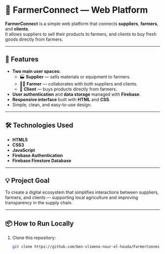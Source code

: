 # 🌾 FarmerConnect — Web Platform

**FarmerConnect** is a simple web platform that connects **suppliers**, **farmers**, and **clients**.  
It allows suppliers to sell their products to farmers, and clients to buy fresh goods directly from farmers.

---

## 🚀 Features

- **Two main user spaces:**
  - 🏭 **Supplier** — sells materials or equipment to farmers.  
  - 🧑‍🌾 **Farmer** — collaborates with both suppliers and clients.  
  - 🛒 **Client** — buys products directly from farmers.
- **User authentication** and **data storage** managed with **Firebase**.
- **Responsive interface** built with **HTML** and **CSS**.
- Simple, clean, and easy-to-use design.

---

## 🛠️ Technologies Used

- **HTML5**  
- **CSS3**
- **JavaScript**
- **Firebase Authentication**  
- **Firebase Firestore Database**

---

## 💡 Project Goal

To create a digital ecosystem that simplifies interactions between suppliers, farmers, and clients — supporting local agriculture and improving transparency in the supply chain.

---

## 📦 How to Run Locally

1. Clone this repository:
   ```bash
   git clone https://github.com/ben-slimene-nour-el-houda/FarmerConnect.git
